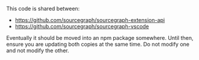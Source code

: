 This code is shared between:

- https://github.com/sourcegraph/sourcegraph-extension-api
- https://github.com/sourcegraph/sourcegraph-vscode

Eventually it should be moved into an npm package somewhere. Until then, ensure
you are updating both copies at the same time. Do not modify one and not modify
the other.